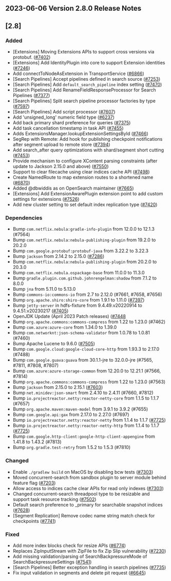 ## 2023-06-06 Version 2.8.0 Release Notes

## [2.8]
### Added
- [Extensions] Moving Extensions APIs to support cross versions via protobuf. ([#7402](https://github.com/opensearch-project/OpenSearch/issues/7402))
- [Extensions] Add IdentityPlugin into core to support Extension identities ([#7246](https://github.com/opensearch-project/OpenSearch/pull/7246))
- Add connectToNodeAsExtension in TransportService ([#6866](https://github.com/opensearch-project/OpenSearch/pull/6866))
- [Search Pipelines] Accept pipelines defined in search source ([#7253](https://github.com/opensearch-project/OpenSearch/pull/7253))
- [Search Pipelines] Add `default_search_pipeline` index setting ([#7470](https://github.com/opensearch-project/OpenSearch/pull/7470))
- [Search Pipelines] Add RenameFieldResponseProcessor for Search Pipelines ([#7377](https://github.com/opensearch-project/OpenSearch/pull/7377))
- [Search Pipelines] Split search pipeline processor factories by type ([#7597](https://github.com/opensearch-project/OpenSearch/pull/7597))
- [Search Pipelines] Add script processor ([#7607](https://github.com/opensearch-project/OpenSearch/pull/7607))
- Add 'unsigned_long' numeric field type ([#6237](https://github.com/opensearch-project/OpenSearch/pull/6237))
- Add back primary shard preference for queries ([#7375](https://github.com/opensearch-project/OpenSearch/pull/7375))
- Add task cancellation timestamp in task API ([#7455](https://github.com/opensearch-project/OpenSearch/pull/7455))
- Adds ExtensionsManager.lookupExtensionSettingsById ([#7466](https://github.com/opensearch-project/OpenSearch/pull/7466))
- SegRep with Remote: Add hook for publishing checkpoint notifications after segment upload to remote store ([#7394](https://github.com/opensearch-project/OpenSearch/pull/7394))
- Add search_after query optimizations with shard/segment short cutting ([#7453](https://github.com/opensearch-project/OpenSearch/pull/7453))
- Provide mechanism to configure XContent parsing constraints (after update to Jackson 2.15.0 and above) ([#7550](https://github.com/opensearch-project/OpenSearch/pull/7550))
- Support to clear filecache using clear indices cache API ([#7498](https://github.com/opensearch-project/OpenSearch/pull/7498))
- Create NamedRoute to map extension routes to a shortened name ([#6870](https://github.com/opensearch-project/OpenSearch/pull/6870))
- Added @dbwiddis as on OpenSearch maintainer ([#7665](https://github.com/opensearch-project/OpenSearch/pull/7665))
- [Extensions] Add ExtensionAwarePlugin extension point to add custom settings for extensions ([#7526](https://github.com/opensearch-project/OpenSearch/pull/7526))
- Add new cluster setting to set default index replication type ([#7420](https://github.com/opensearch-project/OpenSearch/pull/7420))

### Dependencies
- Bump `com.netflix.nebula:gradle-info-plugin` from 12.0.0 to 12.1.3 (#7564)
- Bump `com.netflix.nebula:nebula-publishing-plugin` from 19.2.0 to 20.2.0
- Bump `com.google.protobuf:protobuf-java` from 3.22.2 to 3.22.3
- Bump `jackson` from 2.14.2 to 2.15.0 ([#7286](https://github.com/opensearch-project/OpenSearch/pull/7286))
- Bump `com.netflix.nebula:nebula-publishing-plugin` from 20.2.0 to 20.3.0
- Bump `com.netflix.nebula.ospackage-base` from 11.0.0 to 11.3.0
- Bump `gradle.plugin.com.github.johnrengelman:shadow` from 7.1.2 to 8.0.0
- Bump `jna` from 5.11.0 to 5.13.0
- Bump `commons-io:commons-io` from 2.7 to 2.12.0 (#7661, #7658, #7656)
- Bump `org.apache.shiro:shiro-core` from 1.9.1 to 1.11.0 ([#7397](https://github.com/opensearch-project/OpenSearch/pull/7397))
- Bump `jetty-server` in hdfs-fixture from 9.4.49.v20220914 to 9.4.51.v20230217 ([#7405](https://github.com/opensearch-project/OpenSearch/pull/7405))
- OpenJDK Update (April 2023 Patch releases) ([#7448](https://github.com/opensearch-project/OpenSearch/pull/7448)
- Bump `org.apache.commons:commons-compress` from 1.22 to 1.23.0 (#7462)
- Bump `com.azure:azure-core` from 1.34.0 to 1.39.0
- Bump `com.networknt:json-schema-validator` from 1.0.78 to 1.0.81 (#7460)
- Bump Apache Lucene to 9.6.0 ([#7505](https://github.com/opensearch-project/OpenSearch/pull/7505))
- Bump `com.google.cloud:google-cloud-core-http` from 1.93.3 to 2.17.0 (#7488)
- Bump `com.google.guava:guava` from 30.1.1-jre to 32.0.0-jre (#7565, #7811, #7808, #7807)
- Bump `com.azure:azure-storage-common` from 12.20.0 to 12.21.1 (#7566, #7814)
- Bump `org.apache.commons:commons-compress` from 1.22 to 1.23.0 (#7563)
- Bump `jackson` from 2.15.0 to 2.15.1 ([#7603](https://github.com/opensearch-project/OpenSearch/pull/7603))
- Bump `net.minidev:json-smart` from 2.4.10 to 2.4.11 (#7660, #7812)
- Bump `io.projectreactor.netty:reactor-netty-core` from 1.1.5 to 1.1.7 (#7657)
- Bump `org.apache.maven:maven-model` from 3.9.1 to 3.9.2 (#7655)
- Bump `com.google.api:gax` from 2.17.0 to 2.27.0 (#7697)
- Bump `io.projectreactor.netty:reactor-netty` from 1.1.4 to 1.1.7 ([#7725](https://github.com/opensearch-project/OpenSearch/pull/7725))
- Bump `io.projectreactor.netty:reactor-netty-http` from 1.1.4 to 1.1.7 ([#7725](https://github.com/opensearch-project/OpenSearch/pull/7725))
- Bump `com.google.http-client:google-http-client-appengine` from 1.41.8 to 1.43.2 (#7813)
- Bump `org.gradle.test-retry` from 1.5.2 to 1.5.3 (#7810)

### Changed
- Enable `./gradlew build` on MacOS by disabling bcw tests ([#7303](https://github.com/opensearch-project/OpenSearch/pull/7303))
- Moved concurrent-search from sandbox plugin to server module behind feature flag ([#7203](https://github.com/opensearch-project/OpenSearch/pull/7203))
- Allow access to indices cache clear APIs for read only indexes ([#7303](https://github.com/opensearch-project/OpenSearch/pull/7303))
- Changed concurrent-search threadpool type to be resizable and support task resource tracking ([#7502](https://github.com/opensearch-project/OpenSearch/pull/7502))
- Default search preference to _primary for searchable snapshot indices ([#7628](https://github.com/opensearch-project/OpenSearch/pull/7628))
- [Segment Replication] Remove codec name string match check for checkpoints ([#7741](https://github.com/opensearch-project/OpenSearch/pull/7741))

### Fixed
- Add more index blocks check for resize APIs ([#6774](https://github.com/opensearch-project/OpenSearch/pull/6774))
- Replaces ZipInputStream with ZipFile to fix Zip Slip vulnerability ([#7230](https://github.com/opensearch-project/OpenSearch/pull/7230))
- Add missing validation/parsing of SearchBackpressureMode of SearchBackpressureSettings ([#7541](https://github.com/opensearch-project/OpenSearch/pull/7541))
- [Search Pipelines] Better exception handling in search pipelines ([#7735](https://github.com/opensearch-project/OpenSearch/pull/7735))
- Fix input validation in segments and delete pit request ([#6645](https://github.com/opensearch-project/OpenSearch/pull/6645))

